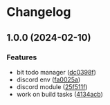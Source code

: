 # Changelog

## 1.0.0 (2024-02-10)


### Features

* bit todo manager ([dc0398f](https://github.com/Eventiva/Eventiva/commit/dc0398f50f213cc39e5ac048a939b3ff7d58e5e1))
* discord env ([fa0025a](https://github.com/Eventiva/Eventiva/commit/fa0025a0d9f9863cf5efae0c9db60188047d8219))
* discord module ([25f511f](https://github.com/Eventiva/Eventiva/commit/25f511fd049709cc618d12b47b2622f9c8a57e84))
* work on build tasks ([4134acb](https://github.com/Eventiva/Eventiva/commit/4134acb888e1af7a7d65ed55d7df24fec62a59f0))
